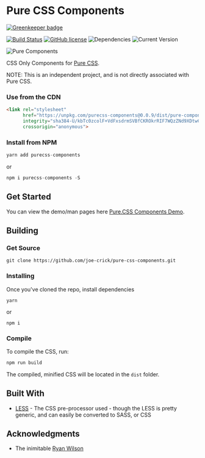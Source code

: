 Pure CSS Components
==================

[![Greenkeeper badge](https://badges.greenkeeper.io/joe-crick/pure-css-components.svg)](https://greenkeeper.io/)

[![Build Status](https://travis-ci.org/joe-crick/pure-css-components.svg?branch=master)](https://travis-ci.org/joe-crick/pure-css-components)
[![GitHub license](https://img.shields.io/github/license/Day8/re-frame.svg)](license.txt) 
![Dependencies](https://img.shields.io/badge/dependencies-up%20to%20date-brightgreen.svg)
![Current Version](https://img.shields.io/badge/version-0.0.9-green.svg)


![Pure Components](https://github.com/joe-crick/pure-css-components/blob/master/static/pure-css-components.png)

CSS Only Components for [Pure CSS](http://purecss.io). 

NOTE: This is an independent project, and is not directly associated with Pure CSS.

### Use from the CDN

```html
<link rel="stylesheet" 
	  href="https://unpkg.com/purecss-components@0.0.9/dist/pure-components.css" 
	  integrity="sha384-U/kbTc0zcolF+VdFxsdrmSVBfCKROkrRIF7WQzZNd9XDtwCdLP1j6iCVcw/K7sXc" 
	  crossorigin="anonymous">
```

### Install from NPM

```js
yarn add purecss-components
```
or
```js
npm i purecss-components -S
```

## Get Started

You can view the demo/man pages here [Pure.CSS Components Demo](https://joe-crick.github.io/pure-css-components/).

## Building

### Get Source

```
git clone https://github.com/joe-crick/pure-css-components.git
```

### Installing

Once you've cloned the repo, install dependencies

```
yarn
```
or
```
npm i
```

### Compile

To compile the CSS, run:

```js
npm run build
```

The compiled, minified CSS will be located in the `dist` folder.

## Built With

* [LESS](http://lesscss.org/) - The CSS pre-processor used - though the LESS is pretty generic, and can easily be converted to SASS, or CSS

## Acknowledgments

* The inimitable [Ryan Wilson](http://github.com/ryangwilson)

